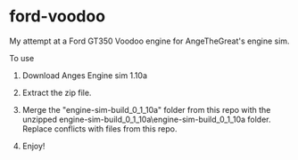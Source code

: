 # ford-voodoo
My attempt at a Ford GT350 Voodoo engine for AngeTheGreat's engine sim.

To use

1. Download Anges Engine sim 1.10a
    
2. Extract the zip file.
    
3. Merge the "engine-sim-build_0_1_10a" folder from this repo with the unzipped engine-sim-build_0_1_10a\engine-sim-build_0_1_10a folder. Replace conflicts with files from this repo.

4. Enjoy!
